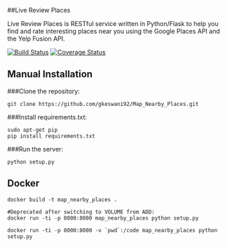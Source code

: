 ##Live Review Places

Live Review Places is RESTful service written in Python/Flask to help you find and rate interesting places near you using the Google Places API and the Yelp Fusion API.

[![Build Status](https://travis-ci.org/gkeswani92/Map_Nearby_Places.svg?branch=master)](https://travis-ci.org/gkeswani92/Map_Nearby_Places) [![Coverage Status](https://coveralls.io/repos/github/gkeswani92/Map_Nearby_Places/badge.svg)](https://coveralls.io/github/gkeswani92/Map_Nearby_Places)

## Manual Installation

###Clone the repository: 
``` 
git clone https://github.com/gkeswani92/Map_Nearby_Places.git 
```

###Install requirements.txt: 
``` 
sudo apt-get pip
pip install requirements.txt 
```

###Run the server: 
```
python setup.py 
```

## Docker
```
docker build -t map_nearby_places .

#Deprecated after switching to VOLUME from ADD: 
docker run -ti -p 8000:8000 map_nearby_places python setup.py

docker run -ti -p 8000:8000 -v `pwd`:/code map_nearby_places python setup.py
```
